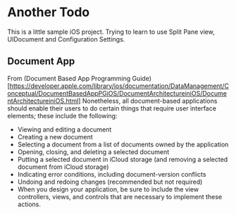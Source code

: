 # Another Todo

This is a little sample iOS project.  Trying to learn to use Split Pane view, UIDocument and Configuration Settings.


## Document App

From (Document Based App Programming Guide)[https://developer.apple.com/library/ios/documentation/DataManagement/Conceptual/DocumentBasedAppPGiOS/DocumentArchitectureiniOS/DocumentArchitectureiniOS.html]
Nonetheless, all document-based applications should enable their users to do certain things that require user interface elements; these include the following:

  - Viewing and editing a document
  - Creating a new document
  - Selecting a document from a list of documents owned by the application
  - Opening, closing, and deleting a selected document
  - Putting a selected document in iCloud storage (and removing a selected document from iCloud storage)
  - Indicating error conditions, including document-version conflicts
  - Undoing and redoing changes (recommended but not required)
  - When you design your application, be sure to include the view controllers, views, and controls that are necessary to implement these actions.

